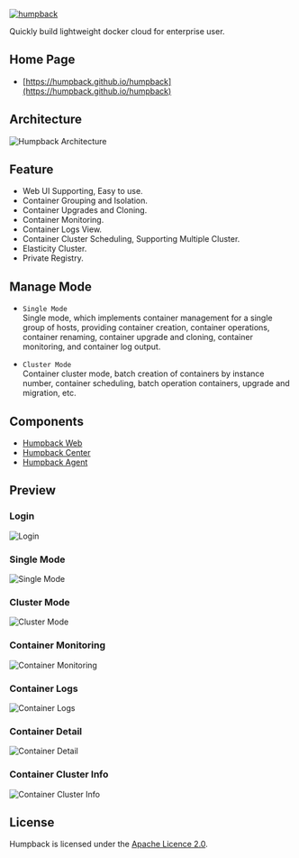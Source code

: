 <p align="left">
  <a href="https://humpback.github.io/humpback">
    <img alt="humpback" src="./docs/_media/logo.png">
  </a>
</p>

<p align="left">
  Quickly build lightweight docker cloud for enterprise user.
</p>

## Home Page

* [https://humpback.github.io/humpback](https://humpback.github.io/humpback)   

## Architecture

![Humpback Architecture](https://humpback.github.io/humpback/_media/humpback-arch.png)

## Feature

* Web UI Supporting, Easy to use.
* Container Grouping and Isolation.
* Container Upgrades and Cloning.
* Container Monitoring.
* Container Logs View.
* Container Cluster Scheduling, Supporting Multiple Cluster.
* Elasticity Cluster.
* Private Registry.

## Manage Mode

* `Single Mode`   
Single mode, which implements container management for a single group of hosts, providing container creation, container operations, container renaming, container upgrade and cloning, container monitoring, and container log output.

* `Cluster Mode`   
Container cluster mode, batch creation of containers by instance number, container scheduling, batch operation containers, upgrade and migration, etc.

## Components

* [Humpback Web](https://github.com/humpback/humpback-web)
* [Humpback Center](https://github.com/humpback/humpback-center)
* [Humpback Agent](https://github.com/humpback/humpback-agent)

## Preview

### Login   

![Login](https://humpback.github.io/humpback/_media/humpback-web.png)

### Single Mode
![Single Mode](https://humpback.github.io/humpback/_media/single-mode-ui.png)

### Cluster Mode
![Cluster Mode](https://humpback.github.io/humpback/_media/cluster-mode-ui.png)

### Container Monitoring
![Container Monitoring](https://humpback.github.io/humpback/_media/container-monitor.png)

### Container Logs
![Container Logs](https://humpback.github.io/humpback/_media/container-logs.png)

### Container Detail
![Container Detail](https://humpback.github.io/humpback/_media/container-single-info.png)

### Container Cluster Info
![Container Cluster Info](https://humpback.github.io/humpback/_media/container-cluster-info.png)

## License

Humpback is licensed under the [Apache Licence 2.0](http://www.apache.org/licenses/LICENSE-2.0.html).   
